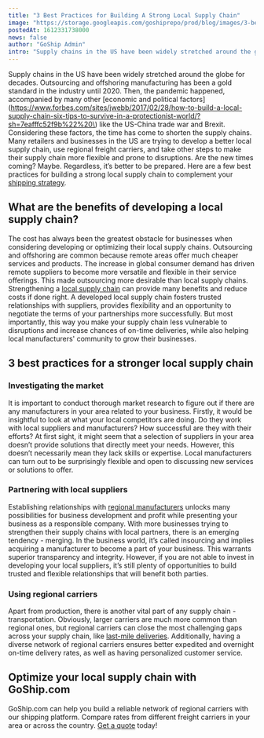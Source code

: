 ```yaml
---
title: "3 Best Practices for Building A Strong Local Supply Chain"
image: "https://storage.googleapis.com/goshiprepo/prod/blog/images/3-best-practices-for-building-a-strong-local-supply-chain.jpg"
postedAt: 1612331738000
news: false
author: "GoShip Admin"
intro: "Supply chains in the US have been widely stretched around the globe for decades. Outsourcing and offshoring manufacturing has been a gold standard in the industry until 2020. Then, the pandemic happened, accompanied by many other economic and political factors like the US-China trade war and Brexit. Considering these factors, the time has come to shorten the supply chains. Many retailers and businesses in the US are trying to develop a better local supply chain, use regional freight carriers, and take other"
---
```

Supply chains in the US have been widely stretched around the globe for decades. Outsourcing and offshoring manufacturing has been a gold standard in the industry until 2020. Then, the pandemic happened, accompanied by many other [economic and political factors](https://www.forbes.com/sites/jwebb/2017/02/28/how-to-build-a-local-supply-chain-six-tips-to-survive-in-a-protectionist-world/?sh=7eafffc52f9b%22%20\) like the US-China trade war and Brexit. Considering these factors, the time has come to shorten the supply chains. Many retailers and businesses in the US are trying to develop a better local supply chain, use regional freight carriers, and take other steps to make their supply chain more flexible and prone to disruptions. Are the new times coming? Maybe. Regardless, it’s better to be prepared. Here are a few best practices for building a strong local supply chain to complement your [shipping strategy](https://www.goship.com/blog/3-tips-for-shipping-strategy-success-in-2021/).

What are the benefits of developing a local supply chain?
---------------------------------------------------------

The cost has always been the greatest obstacle for businesses when considering developing or optimizing their local supply chains. Outsourcing and offshoring are common because remote areas offer much cheaper services and products. The increase in global consumer demand has driven remote suppliers to become more versatile and flexible in their service offerings. This made outsourcing more desirable than local supply chains. Strengthening a [local supply chain](https://www.goship.com/blog/what-is-local-supply-chain-and-how-it-can-help-your-business/) can provide many benefits and reduce costs if done right. A developed local supply chain fosters trusted relationships with suppliers, provides flexibility and an opportunity to negotiate the terms of your partnerships more successfully. But most importantly, this way you make your supply chain less vulnerable to disruptions and increase chances of on-time deliveries, while also helping local manufacturers' community to grow their businesses.

3 best practices for a stronger local supply chain
--------------------------------------------------

### Investigating the market

It is important to conduct thorough market research to figure out if there are any manufacturers in your area related to your business. Firstly, it would be insightful to look at what your local competitors are doing. Do they work with local suppliers and manufacturers? How successful are they with their efforts? At first sight, it might seem that a selection of suppliers in your area doesn’t provide solutions that directly meet your needs. However, this doesn’t necessarily mean they lack skills or expertise. Local manufacturers can turn out to be surprisingly flexible and open to discussing new services or solutions to offer.

### Partnering with local suppliers

Establishing relationships with [regional manufacturers](https://www.goship.com/blog/manufacturing-challenges-in-business-and-shipping/) unlocks many possibilities for business development and profit while presenting your business as a responsible company. With more businesses trying to strengthen their supply chains with local partners, there is an emerging tendency - merging. In the business world, it’s called insourcing and implies acquiring a manufacturer to become a part of your business. This warrants superior transparency and integrity. However, if you are not able to invest in developing your local suppliers, it’s still plenty of opportunities to build trusted and flexible relationships that will benefit both parties.

### Using regional carriers

Apart from production, there is another vital part of any supply chain - transportation. Obviously, larger carriers are much more common than regional ones, but regional carriers can close the most challenging gaps across your supply chain, like [last-mile deliveries](https://www.goship.com/blog/3-ways-to-master-your-last-mile-delivery/). Additionally, having a diverse network of regional carriers ensures better expedited and overnight on-time delivery rates, as well as having personalized customer service.

Optimize your local supply chain with GoShip.com
------------------------------------------------

GoShip.com can help you build a reliable network of regional carriers with our shipping platform. Compare rates from different freight carriers in your area or across the country. [Get a quote](https://www.goship.com/) today!
